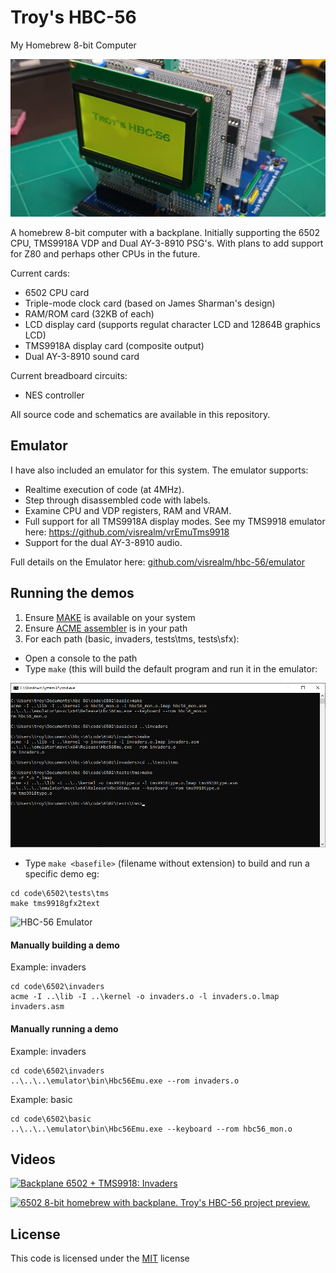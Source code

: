 # Troy's HBC-56
My Homebrew 8-bit Computer

<img src="img/repository.png" alt="HBC-56" width="640px">

A homebrew 8-bit computer with a backplane. Initially supporting the 6502 CPU, TMS9918A VDP and Dual AY-3-8910 PSG's. With plans to add support for Z80 and perhaps other CPUs in the future.

Current cards:
* 6502 CPU card
* Triple-mode clock card (based on James Sharman's design)
* RAM/ROM card (32KB of each)
* LCD display card (supports regulat character LCD and 12864B graphics LCD)
* TMS9918A display card (composite output)
* Dual AY-3-8910 sound card

Current breadboard circuits:
* NES controller

All source code and schematics are available in this repository.

## Emulator
I have also included an emulator for this system. The emulator supports:

* Realtime execution of code (at 4MHz).
* Step through disassembled code with labels.
* Examine CPU and VDP registers, RAM and VRAM.
* Full support for all TMS9918A display modes. See my TMS9918 emulator here: https://github.com/visrealm/vrEmuTms9918
* Support for the dual AY-3-8910 audio.

Full details on the Emulator here: [github.com/visrealm/hbc-56/emulator](https://github.com/visrealm/hbc-56/tree/master/emulator)

## Running the demos
1. Ensure [MAKE](http://gnuwin32.sourceforge.net/packages/make.htm) is available on your system
2. Ensure [ACME assembler](https://sourceforge.net/projects/acme-crossass) is in your path
3. For each path (basic, invaders, tests\tms, tests\sfx):
 * Open a console to the path
 * Type `make` (this will build the default program and run it in the emulator:

  <img src="img/make.png" alt="Make the demos" width="640px">

 * Type `make <basefile>` (filename without extension) to build and run a specific demo eg:

```
cd code\6502\tests\tms
make tms9918gfx2text
```

<img src="https://raw.githubusercontent.com/visrealm/vrEmuTms9918/main/res/mode2demo.gif" alt="HBC-56 Emulator" width="800px">

#### Manually building a demo
Example: invaders
```
cd code\6502\invaders
acme -I ..\lib -I ..\kernel -o invaders.o -l invaders.o.lmap invaders.asm
```
#### Manually running a demo
Example: invaders
```
cd code\6502\invaders
..\..\..\emulator\bin\Hbc56Emu.exe --rom invaders.o
```
Example: basic
```
cd code\6502\basic
..\..\..\emulator\bin\Hbc56Emu.exe --keyboard --rom hbc56_mon.o
```


## Videos
[![Backplane 6502 + TMS9918: Invaders](https://img.visualrealmsoftware.com/youtube/thumb/Ug6Ppz-NF2Q)](https://www.youtube.com/watch?v=Ug6Ppz-NF2Q "Backplane 6502 + TMS9918: Invaders")

[![6502 8-bit homebrew with backplane. Troy's HBC-56 project preview.](https://img.visualrealmsoftware.com/youtube/thumb/x4IN8i7_U_4?t=3)](https://www.youtube.com/watch?v=x4IN8i7_U_4 "6502 8-bit homebrew with backplane. Troy's HBC-56 project preview.")

## License
This code is licensed under the [MIT](https://opensource.org/licenses/MIT "MIT") license
